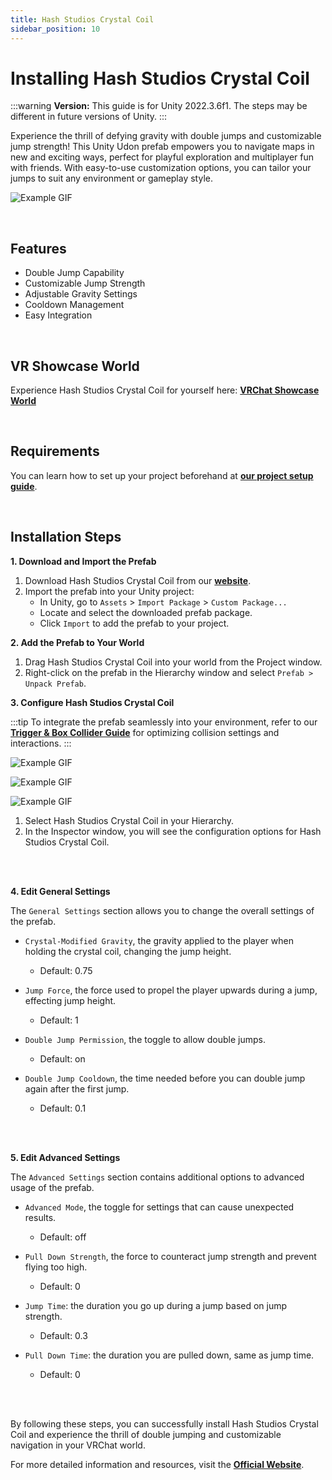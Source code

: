 ```yaml
---
title: Hash Studios Crystal Coil
sidebar_position: 10
---
```


# Installing Hash Studios Crystal Coil

:::warning
**Version:** This guide is for Unity 2022.3.6f1. The steps may be different in future versions of Unity.
:::

Experience the thrill of defying gravity with double jumps and customizable jump strength! This Unity Udon prefab empowers you to navigate maps in new and exciting ways, perfect for playful exploration and multiplayer fun with friends. With easy-to-use customization options, you can tailor your jumps to suit any environment or gameplay style.

![Example GIF](/img/productshowcases/hashstudioscrystalcoilshowcase.gif)

<br/>

## Features

- Double Jump Capability
- Customizable Jump Strength
- Adjustable Gravity Settings
- Cooldown Management
- Easy Integration

<br/>

## VR Showcase World

Experience Hash Studios Crystal Coil for yourself here: **[VRChat Showcase World](https://vrchat.com/home/world/wrld_794a1a1b-0ecf-43b7-86db-684f4650525b)**

<br/>

## Requirements

You can learn how to set up your project beforehand at **[our project setup guide](/docs/general-concepts/settingupudon)**.

<br/>

## Installation Steps

**1. Download and Import the Prefab**

1. Download Hash Studios Crystal Coil from our **[website](https://hashstudiosllc.com/hash-studios-crystal-coil)**.
2. Import the prefab into your Unity project:
   - In Unity, go to `Assets` > `Import Package` > `Custom Package...`
   - Locate and select the downloaded prefab package.
   - Click `Import` to add the prefab to your project.

**2. Add the Prefab to Your World**

1. Drag Hash Studios Crystal Coil into your world from the Project window.
2. Right-click on the prefab in the Hierarchy window and select `Prefab > Unpack Prefab`.

**3. Configure Hash Studios Crystal Coil**

:::tip
To integrate the prefab seamlessly into your environment, refer to our **[Trigger & Box Collider Guide](/docs/general-concepts/triggerbox/)** for optimizing collision settings and interactions.
:::

<div class="image35-left">
   
   ![Example GIF](/img/producteditors/hs_crystalcoil_main.png)

   ![Example GIF](/img/producteditors/hs_crystalcoil_general.png)

   ![Example GIF](/img/producteditors/hs_crystalcoil_advanced.png)

</div>

1. Select Hash Studios Crystal Coil in your Hierarchy.
2. In the Inspector window, you will see the configuration options for Hash Studios Crystal Coil.

<br/><br/>

**4. Edit General Settings**

The `General Settings` section allows you to change the overall settings of the prefab.

- `Crystal-Modified Gravity`, the gravity applied to the player when holding the crystal coil, changing the jump height.
   - Default: 0.75

- `Jump Force`, the force used to propel the player upwards during a jump, effecting jump height.
   - Default: 1

- `Double Jump Permission`, the toggle to allow double jumps.
   - Default: on

- `Double Jump Cooldown`, the time needed before you can double jump again after the first jump.
   - Default: 0.1

<br/><br/>

**5. Edit Advanced Settings**

The `Advanced Settings` section contains additional options to advanced usage of the prefab.

- `Advanced Mode`, the toggle for settings that can cause unexpected results.
   - Default: off

- `Pull Down Strength`, the force to counteract jump strength and prevent flying too high.
   - Default: 0

- `Jump Time`: the duration you go up during a jump based on jump strength. 
   - Default: 0.3

- `Pull Down Time`: the duration you are pulled down, same as jump time. 
   - Default: 0

<br/><br/>

By following these steps, you can successfully install Hash Studios Crystal Coil and experience the thrill of double jumping and customizable navigation in your VRChat world.

For more detailed information and resources, visit the **[Official Website](https://hashstudiosllc.com/hash-studios-crystal-coil)**.
